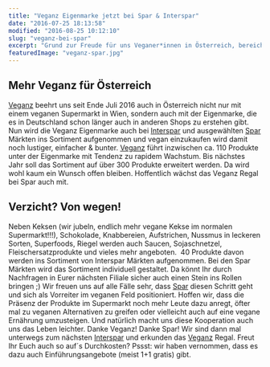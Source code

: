 ```yaml
---
title: "Veganz Eigenmarke jetzt bei Spar & Interspar"
date: "2016-07-25 18:13:58"
modified: "2016-08-25 10:12:10"
slug: "veganz-bei-spar"
excerpt: "Grund zur Freude für uns Veganer*innen in Österreich, bereichert ab jetzt die Veganz Eigenmarke das vegane Sortiment von Interspar & ausgewählte Spar Märkte!"
featuredImage: "veganz-spar.jpg"
---
```


## Mehr Veganz für Österreich

[Veganz](https://veganz.de) beehrt uns seit Ende Juli 2016 auch in Österreich nicht nur mit einem veganen Supermarkt in Wien, sondern auch mit der Eigenmarke, die es in Deutschland schon länger auch in anderen Shops zu erstehen gibt. Nun wird die Veganz Eigenmarke auch bei [Interspar](https://www.interspar.at/) und ausgewählten [Spar](https://www.spar.at/de_AT/index.html) Märkten ins Sortiment aufgenommen und vegan einzukaufen wird damit noch lustiger, einfacher & bunter. [Veganz](https://veganz.de) führt inzwischen ca. 110 Produkte unter der Eigenmarke mit Tendenz zu rapidem Wachstum. Bis nächstes Jahr soll das Sortiment auf über 300 Produkte erweitert werden. Da wird wohl kaum ein Wunsch offen bleiben. Hoffentlich wächst das Veganz Regal bei Spar auch mit.

## Verzicht? Von wegen!

Neben Keksen (wir jubeln, endlich mehr vegane Kekse im normalen Supermarkt!!!), Schokolade, Knabbereien, Aufstrichen, Nussmus in leckeren Sorten, Superfoods, Riegel werden auch Saucen, Sojaschnetzel, Fleischersatzprodukte und vieles mehr angeboten.  40 Produkte davon werden ins Sortiment von Interspar Märkten aufgenommen. Bei den Spar Märkten wird das Sortiment individuell gestaltet. Da könnt Ihr durch Nachfragen in Eurer nächsten Filiale sicher auch einen Stein ins Rollen bringen ;) Wir freuen uns auf alle Fälle sehr, dass [Spar](https://www.spar.at/de_AT/index.html) diesen Schritt geht und sich als Vorreiter im veganen Feld positioniert. Hoffen wir, dass die Präsenz der Produkte im Supermarkt noch mehr Leute dazu anregt, öfter mal zu veganen Alternativen zu greifen oder vielleicht auch auf eine vegane Ernährung umzusteigen. Und natürlich macht uns diese Kooperation auch uns das Leben leichter. Danke Veganz! Danke Spar! Wir sind dann mal unterwegs zum nächsten [Interspar](https://www.interspar.at/) und erkunden das [Veganz](https://veganz.de) Regal. Freut Ihr Euch auch so auf´s Durchkosten? Pssst: wir haben vernommen, dass es dazu auch Einführungsangebote (meist 1+1 gratis) gibt.